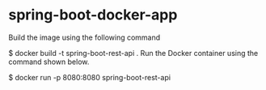 # spring-boot-docker-app

Build the image using the following command

$ docker build -t spring-boot-rest-api .
Run the Docker container using the command shown below.

$ docker run -p 8080:8080 spring-boot-rest-api
